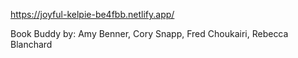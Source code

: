 https://joyful-kelpie-be4fbb.netlify.app/

Book Buddy by:
Amy Benner, Cory Snapp, Fred Choukairi, Rebecca Blanchard
